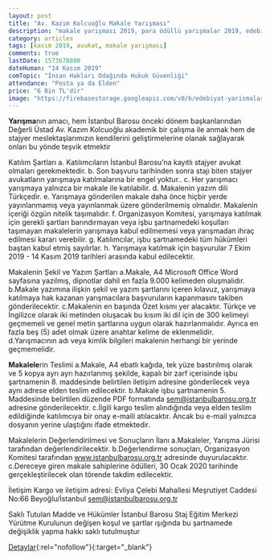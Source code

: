 ```yaml
---
layout: post
title: "Av. Kazım Kolcuoğlu Makale Yarışması"
description: "makale yarışması 2019, para ödüllü yarışmalar 2019, edebiyat yarışmaları 2019"
category: articles
tags: [kasım 2019, avukat, makale yarışması]
comments: true
lastDate: 1573678800
dateHuman: "14 Kasım 2019"
comTopic: "İnsan Hakları Odağında Hukuk Güvenliği"
attendance: "Posta ya da Elden"
price: "6 Bin TL'dir"
image: "https://firebasestorage.googleapis.com/v0/b/edebiyat-yarismalari.appspot.com/o/avukat-kazim-kolcuoglu-makale-yarismasi.jpg?alt=media&token=13535dad-1ad9-4775-a5dc-4ba26895f523"
---
```


**Yarışma**nın amacı, hem İstanbul Barosu önceki dönem başkanlarından Değerli Üstad Av. Kazım Kolcuoğlu akademik bir çalışma ile anmak hem de stajyer meslektaşlarımızın kendilerini geliştirmelerine olanak sağlayarak onları bu yönde teşvik etmektir

Katılım Şartları
a. Katılımcıların İstanbul Barosu’na kayıtlı stajyer avukat olmaları gerekmektedir.
b. Son başvuru tarihinden sonra stajı biten stajyer avukatların yarışmaya katılmalarına bir engel yoktur..
c. Her yarışmacı yarışmaya yalnızca bir makale ile katılabilir.
d. Makalenin yazım dili Türkçedir.
e. Yarışmaya gönderilen makale daha önce hiçbir yerde yayınlanmamış veya yayınlanmak üzere gönderilmemiş olmalıdır. Makalenin içeriği özgün nitelik taşımalıdır.
f. Organizasyon Komitesi, yarışmaya katılmak için gerekli şartları barındırmayan veya işbu şartnamedeki koşulları taşımayan makalelerin yarışmaya kabul edilmemesi veya yarışmadan ihraç edilmesi kararı verebilir. 
g. Katılımcılar, işbu şartnamedeki tüm hükümleri baştan kabul etmiş sayılırlar.
h. Yarışmaya katılmak için başvurular 7 Ekim 2019 - 14 Kasım 2019 tarihleri arasında kabul edilecektir.

Makalenin Şekil ve Yazım Şartları
a.Makale, A4 Microsoft Office Word sayfasına yazılmış, dipnotlar dahil en fazla 9.000 kelimeden oluşmalıdır.
b.Makale yazımına ilişkin şekil ve yazım şartlarını içeren kılavuz, yarışmaya katılmaya hak kazanan yarışmacılara başvuruların kapanmasını takiben gönderilecektir.
c.Makalenin en başında Özet kısmı yer alacaktır. Türkçe ve İngilizce olarak iki metinden oluşacak bu kısım iki dil için de 300 kelimeyi geçmemeli ve genel metin şartlarına uygun olarak hazırlanmalıdır. Ayrıca en fazla beş (5) adet olmak üzere anahtar kelime de eklenmelidir.
d.Yarışmacının adı veya kimlik bilgileri makalenin herhangi bir yerinde geçmemelidir.

**Makalele**rin Teslimi
a.Makale, A4 ebatlı kağıda, tek yüze bastırılmış olarak ve 5 kopya ayrı ayrı hazırlanmış şekilde, kapalı bir zarf içerisinde işbu şartnamenin 8. maddesinde belirtilen iletişim adresine gönderilecek veya aynı adrese elden teslim edilecektir.
b.Makale işbu şartnamenin 5. Maddesinde belirtilen düzende PDF formatında sem@istanbulbarosu.org.tr adresine gönderilecektir.
c.İlgili kargo teslim alındığında veya elden teslim edildiğinde katılımcıya bir onay e-maili atılacaktır. Ancak bu e-mail yalnızca dosyanın yerine ulaştığını ifade etmektedir.

Makalelerin Değerlendirilmesi ve Sonuçların İlanı
a.Makaleler, Yarışma Jürisi tarafından değerlendirilecektir.
b.Değerlendirme sonuçları, Organizasyon Komitesi tarafından www.istanbulbarosu.org.tr adresinde duyurulacaktır.
c.Dereceye giren makale sahiplerine ödülleri, 30 Ocak 2020 tarihinde gerçekleştirilecek olan törende takdim edilecektir. 

İletişim
Kargo ve iletişim adresi: Evliya Çelebi Mahallesi Meşrutiyet Caddesi No:66 Beyoğlu/İstanbul sem@istanbulbarosu.org.tr

Saklı Tutulan Madde ve Hükümler
İstanbul Barosu Staj Eğitim Merkezi Yürütme Kurulunun değişen koşul ve şartlar ışığında bu şartnamede değişiklik yapma hakkı saklı tutulmuştur


[Detaylar](https://www.istanbulbarosu.org.tr/HaberDetay.aspx?ID=15002&Desc=Av.-Kazım-Kolcuoğlu-Makale-Yarışması&utm_source=edebiyatyarismalari.com&utm_medium=affiliate&utm_campaign=cpc){:rel="nofollow"}{:target="_blank"}

